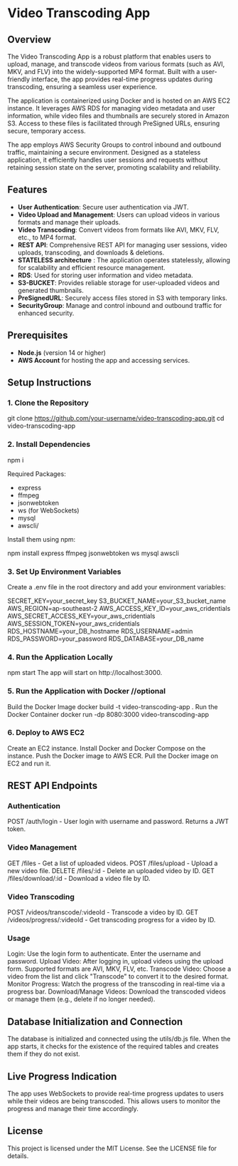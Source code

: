 # Video Transcoding App

## Overview

The Video Transcoding App is a robust platform that enables users to upload, manage, and transcode videos from various formats (such as AVI, MKV, and FLV) into the widely-supported MP4 format. Built with a user-friendly interface, the app provides real-time progress updates during transcoding, ensuring a seamless user experience.

The application is containerized using Docker and is hosted on an AWS EC2 instance. It leverages AWS RDS for managing video metadata and user information, while video files and thumbnails are securely stored in Amazon S3. Access to these files is facilitated through PreSigned URLs, ensuring secure, temporary access.

The app employs AWS Security Groups to control inbound and outbound traffic, maintaining a secure environment. Designed as a stateless application, it efficiently handles user sessions and requests without retaining session state on the server, promoting scalability and reliability.

## Features

- **User Authentication**: Secure user authentication via JWT.
- **Video Upload and Management**: Users can upload videos in various formats and manage their uploads.
- **Video Transcoding**: Convert videos from formats like AVI, MKV, FLV, etc., to MP4 format.
- **REST API**: Comprehensive REST API for managing user sessions, video uploads, transcoding, and downloads & deletions.
- **STATELESS architecture** : The application operates statelessly, allowing for scalability and efficient resource management.
- **RDS**: Used for storing user information and video metadata.
- **S3-BUCKET**: Provides reliable storage for user-uploaded videos and generated thumbnails.
- **PreSignedURL**: Securely access files stored in S3 with temporary links.
- **SecurityGroup**: Manage and control inbound and outbound traffic for enhanced security.

## Prerequisites

- **Node.js** (version 14 or higher)
- **AWS Account** for hosting the app and accessing services.

## Setup Instructions

### 1. Clone the Repository

git clone https://github.com/your-username/video-transcoding-app.git
cd video-transcoding-app

### 2. Install Dependencies

npm i

Required Packages:

- express
- ffmpeg
- jsonwebtoken
- ws (for WebSockets)
- mysql
- awscli/

Install them using npm:

npm install express ffmpeg jsonwebtoken ws mysql awscli

### 3. Set Up Environment Variables

Create a .env file in the root directory and add your environment variables:

SECRET_KEY=your_secret_key
S3_BUCKET_NAME=your_S3_bucket_name
AWS_REGION=ap-southeast-2
AWS_ACCESS_KEY_ID=your_aws_cridentials
AWS_SECRET_ACCESS_KEY=your_aws_cridentials
AWS_SESSION_TOKEN=your_aws_cridentials
RDS_HOSTNAME=your_DB_hostname
RDS_USERNAME=admin
RDS_PASSWORD=your_password
RDS_DATABASE=your_DB_name

### 4. Run the Application Locally

npm start
The app will start on http://localhost:3000.

### 5. Run the Application with Docker //optional

Build the Docker Image
docker build -t video-transcoding-app .
Run the Docker Container
docker run -dp 8080:3000 video-transcoding-app

### 6. Deploy to AWS EC2

Create an EC2 instance.
Install Docker and Docker Compose on the instance.
Push the Docker image to AWS ECR.
Pull the Docker image on EC2 and run it.

## REST API Endpoints

### Authentication

POST /auth/login - User login with username and password. Returns a JWT token.

### Video Management

GET /files - Get a list of uploaded videos.
POST /files/upload - Upload a new video file.
DELETE /files/:id - Delete an uploaded video by ID.
GET /files/download/:id - Download a video file by ID.

### Video Transcoding

POST /videos/transcode/:videoId - Transcode a video by ID.
GET /videos/progress/:videoId - Get transcoding progress for a video by ID.

### Usage

Login: Use the login form to authenticate. Enter the username and password.
Upload Video: After logging in, upload videos using the upload form. Supported formats are AVI, MKV, FLV, etc.
Transcode Video: Choose a video from the list and click "Transcode" to convert it to the desired format.
Monitor Progress: Watch the progress of the transcoding in real-time via a progress bar.
Download/Manage Videos: Download the transcoded videos or manage them (e.g., delete if no longer needed).

## Database Initialization and Connection

The database is initialized and connected using the utils/db.js file. When the app starts, it checks for the existence of the required tables and creates them if they do not exist.

## Live Progress Indication

The app uses WebSockets to provide real-time progress updates to users while their videos are being transcoded. This allows users to monitor the progress and manage their time accordingly.

## License

This project is licensed under the MIT License. See the LICENSE file for details.
